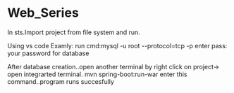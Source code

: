 # Web_Series


In sts.Import project from file system and run.

Using vs code Examly:
run cmd:mysql -u root --protocol=tcp -p
enter pass: your password for database

After database creation..open another terminal by right click on project-> open integrarted terminal.
mvn spring-boot:run-war enter this command..program runs succesfully
